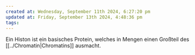 ```yaml
---
created at: Wednesday, September 11th 2024, 6:27:20 pm
updated at: Friday, September 13th 2024, 4:48:36 pm
tags: 
---
```

Ein Histon ist ein basisches Protein, welches in Mengen einen Großteil des [[../Chromatin|Chromatins]] ausmacht. 